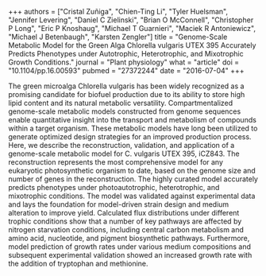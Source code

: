 +++
authors = ["Cristal Zuñiga", "Chien-Ting Li", "Tyler Huelsman", "Jennifer Levering", "Daniel C Zielinski", "Brian O McConnell", "Christopher P Long", "Eric P Knoshaug", "Michael T Guarnieri", "Maciek R Antoniewicz", "Michael J Betenbaugh", "Karsten Zengler"]
title = "Genome-Scale Metabolic Model for the Green Alga Chlorella vulgaris UTEX 395 Accurately Predicts Phenotypes under Autotrophic, Heterotrophic, and Mixotrophic Growth Conditions."
journal = "Plant physiology"
what = "article"
doi = "10.1104/pp.16.00593"
pubmed = "27372244"
date = "2016-07-04"
+++

The green microalga Chlorella vulgaris has been widely recognized as a promising candidate for biofuel production due to its ability to store high lipid content and its natural metabolic versatility. Compartmentalized genome-scale metabolic models constructed from genome sequences enable quantitative insight into the transport and metabolism of compounds within a target organism. These metabolic models have long been utilized to generate optimized design strategies for an improved production process. Here, we describe the reconstruction, validation, and application of a genome-scale metabolic model for C. vulgaris UTEX 395, iCZ843. The reconstruction represents the most comprehensive model for any eukaryotic photosynthetic organism to date, based on the genome size and number of genes in the reconstruction. The highly curated model accurately predicts phenotypes under photoautotrophic, heterotrophic, and mixotrophic conditions. The model was validated against experimental data and lays the foundation for model-driven strain design and medium alteration to improve yield. Calculated flux distributions under different trophic conditions show that a number of key pathways are affected by nitrogen starvation conditions, including central carbon metabolism and amino acid, nucleotide, and pigment biosynthetic pathways. Furthermore, model prediction of growth rates under various medium compositions and subsequent experimental validation showed an increased growth rate with the addition of tryptophan and methionine.